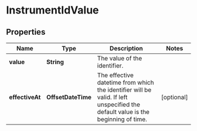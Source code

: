 

# InstrumentIdValue


## Properties

| Name | Type | Description | Notes |
|------------ | ------------- | ------------- | -------------|
|**value** | **String** | The value of the identifier. |  |
|**effectiveAt** | **OffsetDateTime** | The effective datetime from which the identifier will be valid. If left unspecified the default value is the beginning of time. |  [optional] |



